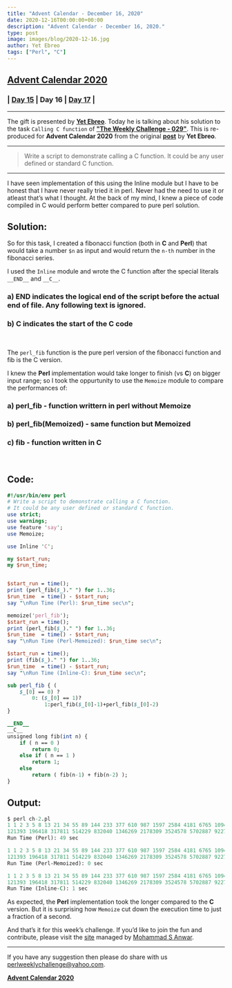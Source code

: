 ```yaml
---
title: "Advent Calendar - December 16, 2020"
date: 2020-12-16T00:00:00+00:00
description: "Advent Calendar - December 16, 2020."
type: post
image: images/blog/2020-12-16.jpg
author: Yet Ebreo
tags: ["Perl", "C"]
---
```


## [**Advent Calendar 2020**](/blog/advent-calendar-2020)
### | [**Day 15**](/blog/advent-calendar-2020-12-15) | **Day 16** | [**Day 17**](/blog/advent-calendar-2020-12-17) |
***

The gift is presented by [**Yet Ebreo**](/blog/meet-the-champion-025). Today he is talking about his solution to the task `Calling C function` of **["The Weekly Challenge - 029"](/blog/perl-weekly-challenge-029)**. This is re-produced for **Advent Calendar 2020** from the original [**post**](https://doomtrain14.github.io/pwc/2019/10/13/pwc_calling_c.html) by **Yet Ebreo**.

***

> Write a script to demonstrate calling a C function. It could be any user defined or standard C function.

***

I have seen implementation of this using the Inline module but I have to be honest that I have never really tried it in perl. Never had the need to use it or atleast that’s what I thought. At the back of my mind, I knew a piece of code compiled in C would perform better compared to pure perl solution.

## Solution:

So for this task, I created a fibonacci function (both in **C** and **Perl**) that would take a number `$n` as input and would return the `n-th` number in the fibonacci series.

I used the `Inline` module and wrote the C function after the special literals `__END__` and `__C__`.

### a) __END__ indicates the logical end of the script before the actual end of file. Any following text is ignored.
### b) __C__ indicates the start of the C code

<br>

The `perl_fib` function is the pure perl version of the fibonacci function and fib is the C version.

I knew the **Perl** implementation would take longer to finish (vs **C**) on bigger input range; so I took the oppurtunity to use the `Memoize` module to compare the performances of:

### a) perl_fib - function writtern in perl without Memoize
### b) perl_fib(Memoized) - same function but Memoized
### c) fib - function written in C

<br>

## Code:

```perl
#!/usr/bin/env perl
# Write a script to demonstrate calling a C function.
# It could be any user defined or standard C function.
use strict;
use warnings;
use feature 'say';
use Memoize;

use Inline 'C';

my $start_run;
my $run_time;


$start_run = time();
print (perl_fib($_)." ") for 1..36;
$run_time  = time() - $start_run;
say "\nRun Time (Perl): $run_time sec\n";

memoize('perl_fib');
$start_run = time();
print (perl_fib($_)." ") for 1..36;
$run_time  = time() - $start_run;
say "\nRun Time (Perl-Memoized): $run_time sec\n";

$start_run = time();
print (fib($_)." ") for 1..36;
$run_time  = time() - $start_run;
say "\nRun Time (Inline-C): $run_time sec\n";

sub perl_fib { (
    $_[0] == 0) ?
        0: ($_[0] == 1)?
            1:perl_fib($_[0]-1)+perl_fib($_[0]-2)
}

__END__
__C__
unsigned long fib(int n) {
    if ( n == 0 )
        return 0;
    else if ( n == 1 )
        return 1;
    else
        return ( fib(n-1) + fib(n-2) );
}
```

## Output:

```perl
$ perl ch-2.pl
1 1 2 3 5 8 13 21 34 55 89 144 233 377 610 987 1597 2584 4181 6765 10946 17711 28657 46368 75025
121393 196418 317811 514229 832040 1346269 2178309 3524578 5702887 9227465 14930352
Run Time (Perl): 49 sec

1 1 2 3 5 8 13 21 34 55 89 144 233 377 610 987 1597 2584 4181 6765 10946 17711 28657 46368 75025
121393 196418 317811 514229 832040 1346269 2178309 3524578 5702887 9227465 14930352
Run Time (Perl-Memoized): 0 sec

1 1 2 3 5 8 13 21 34 55 89 144 233 377 610 987 1597 2584 4181 6765 10946 17711 28657 46368 75025
121393 196418 317811 514229 832040 1346269 2178309 3524578 5702887 9227465 14930352
Run Time (Inline-C): 1 sec
```

As expected, the **Perl** implementation took the longer compared to the **C** version. But it is surprising how `Memoize` cut down the execution time to just a fraction of a second.

And that’s it for this week’s challenge. If you’d like to join the fun and contribute, please visit the [site](https://theweeklychallenge.org/) managed by [Mohammad S Anwar](http://www.manwar.org/).

***

If you have any suggestion then please do share with us <perlweeklychallenge@yahoo.com>.

[**Advent Calendar 2020**](/blog/advent-calendar-2020)
